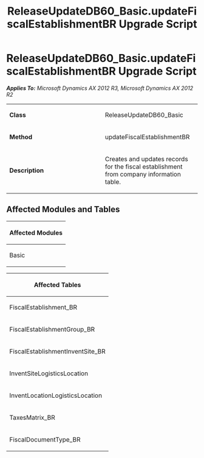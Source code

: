 ﻿---
title: ReleaseUpdateDB60_Basic.updateFiscalEstablishmentBR Upgrade Script
TOCTitle: ReleaseUpdateDB60_Basic.updateFiscalEstablishmentBR Upgrade Script
ms:assetid: 7c26c83d-6b66-ce1b-91c2-a389236dbba0
ms:mtpsurl: https://msdn.microsoft.com/en-us/library/JJ719466(v=AX.60)
ms:contentKeyID: 49709256
ms.date: 05/18/2015
mtps_version: v=AX.60
---

# ReleaseUpdateDB60\_Basic.updateFiscalEstablishmentBR Upgrade Script 


_**Applies To:** Microsoft Dynamics AX 2012 R3, Microsoft Dynamics AX 2012 R2_

<table>
<colgroup>
<col style="width: 50%" />
<col style="width: 50%" />
</colgroup>
<tbody>
<tr class="odd">
<td><p><strong>Class</strong></p></td>
<td><p>ReleaseUpdateDB60_Basic</p></td>
</tr>
<tr class="even">
<td><p><strong>Method</strong></p></td>
<td><p>updateFiscalEstablishmentBR</p></td>
</tr>
<tr class="odd">
<td><p><strong>Description</strong></p></td>
<td><p>Creates and updates records for the fiscal establishment from company information table.</p></td>
</tr>
</tbody>
</table>


## Affected Modules and Tables

<table>
<colgroup>
<col style="width: 100%" />
</colgroup>
<thead>
<tr class="header">
<th><p>Affected Modules</p></th>
</tr>
</thead>
<tbody>
<tr class="odd">
<td><p>Basic</p></td>
</tr>
</tbody>
</table>


<table>
<colgroup>
<col style="width: 100%" />
</colgroup>
<thead>
<tr class="header">
<th><p>Affected Tables</p></th>
</tr>
</thead>
<tbody>
<tr class="odd">
<td><p>FiscalEstablishment_BR</p></td>
</tr>
<tr class="even">
<td><p>FiscalEstablishmentGroup_BR</p></td>
</tr>
<tr class="odd">
<td><p>FiscalEstablishmentInventSite_BR</p></td>
</tr>
<tr class="even">
<td><p>InventSiteLogisticsLocation</p></td>
</tr>
<tr class="odd">
<td><p>InventLocationLogisticsLocation</p></td>
</tr>
<tr class="even">
<td><p>TaxesMatrix_BR</p></td>
</tr>
<tr class="odd">
<td><p>FiscalDocumentType_BR</p></td>
</tr>
</tbody>
</table>

  


